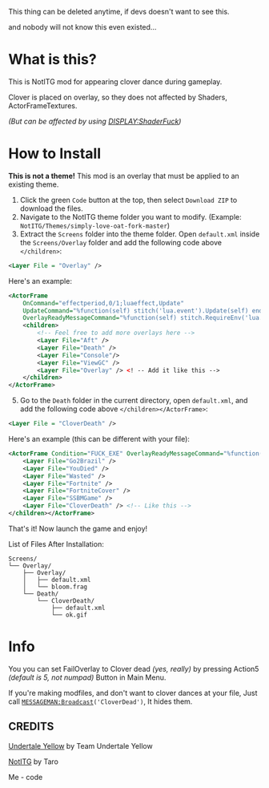 This thing can be deleted anytime, if devs doesn't want to see this.

and nobody will not know this even existed...

# What is this?
This is NotITG mod for appearing clover dance during gameplay.

Clover is placed on overlay, so they does not affected by Shaders, ActorFrameTextures.

*(But can be affected by using [DISPLAY:ShaderFuck](https://craftedcart.gitlab.io/notitg_docs/lua_api/rage_display.html#RageDisplay.ShaderFuck))*

# How to Install
**This is not a theme!** This mod is an overlay that must be applied to an existing theme.

1. Click the green `Code` button at the top, then select `Download ZIP` to download the files.
2. Navigate to the NotITG theme folder you want to modify. (Example: `NotITG/Themes/simply-love-oat-fork-master`)
3. Extract the `Screens` folder into the theme folder.
Open `default.xml` inside the `Screens/Overlay` folder and add the following code above `</children>`:
```xml
<Layer File = "Overlay" />
```

Here's an example:
```xml
<ActorFrame 
    OnCommand="effectperiod,0/1;luaeffect,Update"
    UpdateCommand="%function(self) stitch('lua.event').Update(self) end"
    OverlayReadyMessageCommand="%function(self) stitch.RequireEnv('lua.setup', {self = self}) end" >
    <children>
        <!-- Feel free to add more overlays here -->
        <Layer File="Aft" />
		<Layer File="Death" />
        <Layer File="Console"/>
        <Layer File="ViewGC" />
        <Layer File="Overlay" /> <! -- Add it like this --> 
    </children>
</ActorFrame>
```

5. Go to the `Death` folder in the current directory, open `default.xml`, and add the following code above `</children></ActorFrame>`:

```xml
<Layer File = "CloverDeath" />
```

Here's an example (this can be different with your file):
```xml
<ActorFrame Condition="FUCK_EXE" OverlayReadyMessageCommand="%function(self) stitch('lua.death').Ready(self) end" ><children>
	<Layer File="Go2Brazil" />
	<Layer File="YouDied" />
	<Layer File="Wasted" />
	<Layer File="Fortnite" />
	<Layer File="FortniteCover" />
	<Layer File="SSBMGame" />
	<Layer File="CloverDeath" /> <!-- Like this --> 
</children></ActorFrame>
```

That's it! Now launch the game and enjoy!

List of Files After Installation:

```
Screens/
└── Overlay/
    ├── Overlay/
    │   ├── default.xml
    │   └── bloom.frag
    └── Death/
        └── CloverDeath/
            ├── default.xml
            └── ok.gif
```

# Info
You you can set FailOverlay to Clover dead *(yes, really)* by pressing Action5 *(default is 5, not numpad)* Button in Main Menu.

If you're making modfiles, and don't want to clover dances at your file, Just call [`MESSAGEMAN:Broadcast`](https://craftedcart.gitlab.io/notitg_docs/lua_api/message_manager.html#MessageManager.Broadcast)`('CloverDead')`, It hides them.

## CREDITS
[Undertale Yellow](https://gamejolt.com/games/UndertaleYellow/136925) by Team Undertale Yellow

[NotITG](https://www.noti.tg) by Taro

Me - code